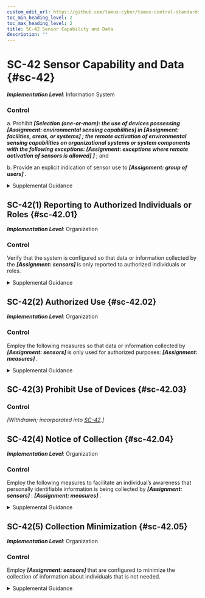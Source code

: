 ```yaml
---
custom_edit_url: https://github.com/tamus-cyber/tamus-control-standards/tree/main/content/tamus.edu/TAMUS_profile.xml
toc_min_heading_level: 2
toc_max_heading_level: 2
title: SC-42 Sensor Capability and Data
description: ""
---
```


# SC-42 Sensor Capability and Data {#sc-42}

_**Implementation Level**_: Information System

### Control



a. Prohibit <strong title="sc-42_odp.01"> <em>[Selection (one-or-more): the use of devices possessing <strong title="sc-42_odp.02"> <em>[Assignment: environmental sensing capabilities]</em> </strong> in <strong title="sc-42_odp.03"> <em>[Assignment: facilities, areas, or systems]</em> </strong>; the remote activation of environmental sensing capabilities on organizational systems or system components with the following exceptions: <strong title="sc-42_odp.04"> <em>[Assignment: exceptions where remote activation of sensors is allowed]</em> </strong>]</em> </strong> ; and

b. Provide an explicit indication of sensor use to <strong title="sc-42_odp.05"> <em>[Assignment: group of users]</em> </strong>.


<details><summary>Supplemental Guidance</summary>Sensor capability and data applies to types of systems or system components characterized as mobile devices, such as cellular telephones, smart phones, and tablets. Mobile devices often include sensors that can collect and record data regarding the environment where the system is in use. Sensors that are embedded within mobile devices include microphones, cameras, Global Positioning System (GPS) mechanisms, and accelerometers. While the sensors on mobiles devices provide an important function, if activated covertly, such devices can potentially provide a means for adversaries to learn valuable information about individuals and organizations. For example, remotely activating the GPS function on a mobile device could provide an adversary with the ability to track the movements of an individual. Organizations may prohibit individuals from bringing cellular telephones or digital cameras into certain designated facilities or controlled areas within facilities where classified information is stored or sensitive conversations are taking place.</details>


## SC-42(1) Reporting to Authorized Individuals or Roles {#sc-42.01}

_**Implementation Level**_: Organization

### Control

Verify that the system is configured so that data or information collected by the <strong title="sc-42.01_odp"> <em>[Assignment: sensors]</em> </strong> is only reported to authorized individuals or roles.


<details><summary>Supplemental Guidance</summary>In situations where sensors are activated by authorized individuals, it is still possible that the data or information collected by the sensors will be sent to unauthorized entities.</details>


## SC-42(2) Authorized Use {#sc-42.02}

_**Implementation Level**_: Organization

### Control

Employ the following measures so that data or information collected by <strong title="sc-42.01_odp"> <em>[Assignment: sensors]</em> </strong> is only used for authorized purposes: <strong title="sc-42.02_odp"> <em>[Assignment: measures]</em> </strong>.


<details><summary>Supplemental Guidance</summary>Information collected by sensors for a specific authorized purpose could be misused for some unauthorized purpose. For example, GPS sensors that are used to support traffic navigation could be misused to track the movements of individuals. Measures to mitigate such activities include additional training to help ensure that authorized individuals do not abuse their authority and, in the case where sensor data is maintained by external parties, contractual restrictions on the use of such data.</details>


## SC-42(3) Prohibit Use of Devices {#sc-42.03}

### Control

<em>[Withdrawn; incorporated into [SC-42](/catalog/sc/sc-42#sc-42).]</em>



## SC-42(4) Notice of Collection {#sc-42.04}

_**Implementation Level**_: Organization

### Control

Employ the following measures to facilitate an individual’s awareness that personally identifiable information is being collected by <strong title="sc-42.04_odp.02"> <em>[Assignment: sensors]</em> </strong>: <strong title="sc-42.04_odp.01"> <em>[Assignment: measures]</em> </strong>.


<details><summary>Supplemental Guidance</summary>Awareness that organizational sensors are collecting data enables individuals to more effectively engage in managing their privacy. Measures can include conventional written notices and sensor configurations that make individuals directly or indirectly aware through other devices that the sensor is collecting information. The usability and efficacy of the notice are important considerations.</details>


## SC-42(5) Collection Minimization {#sc-42.05}

_**Implementation Level**_: Organization

### Control

Employ <strong title="sc-42.05_odp"> <em>[Assignment: sensors]</em> </strong> that are configured to minimize the collection of information about individuals that is not needed.


<details><summary>Supplemental Guidance</summary>Although policies to control for authorized use can be applied to information once it is collected, minimizing the collection of information that is not needed mitigates privacy risk at the system entry point and mitigates the risk of policy control failures. Sensor configurations include the obscuring of human features, such as blurring or pixelating flesh tones.</details>
